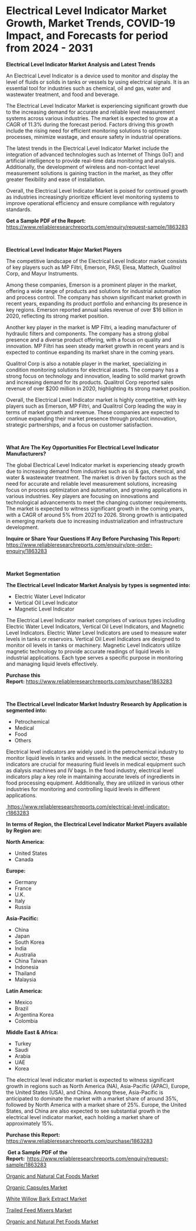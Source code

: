 <p><h1>Electrical Level Indicator Market Growth, Market Trends, COVID-19 Impact, and Forecasts for period from 2024 - 2031</h1></p><p><strong>Electrical Level Indicator Market Analysis and Latest Trends</strong></p>
<p><p>An Electrical Level Indicator is a device used to monitor and display the level of fluids or solids in tanks or vessels by using electrical signals. It is an essential tool for industries such as chemical, oil and gas, water and wastewater treatment, and food and beverage.</p><p>The Electrical Level Indicator Market is experiencing significant growth due to the increasing demand for accurate and reliable level measurement systems across various industries. The market is expected to grow at a CAGR of 11.3% during the forecast period. Factors driving this growth include the rising need for efficient monitoring solutions to optimize processes, minimize wastage, and ensure safety in industrial operations.</p><p>The latest trends in the Electrical Level Indicator Market include the integration of advanced technologies such as Internet of Things (IoT) and artificial intelligence to provide real-time data monitoring and analysis. Additionally, the development of wireless and non-contact level measurement solutions is gaining traction in the market, as they offer greater flexibility and ease of installation.</p><p>Overall, the Electrical Level Indicator Market is poised for continued growth as industries increasingly prioritize efficient level monitoring systems to improve operational efficiency and ensure compliance with regulatory standards.</p></p>
<p><strong>Get a Sample PDF of the Report:&nbsp;</strong> <a href="https://www.reliableresearchreports.com/enquiry/request-sample/1863283">https://www.reliableresearchreports.com/enquiry/request-sample/1863283</a></p>
<p>&nbsp;</p>
<p><strong>Electrical Level Indicator Major Market Players</strong></p>
<p><p>The competitive landscape of the Electrical Level Indicator market consists of key players such as MP Filtri, Emerson, PASI, Elesa, Mattech, Qualitrol Corp, and Mayur Instruments. </p><p>Among these companies, Emerson is a prominent player in the market, offering a wide range of products and solutions for industrial automation and process control. The company has shown significant market growth in recent years, expanding its product portfolio and enhancing its presence in key regions. Emerson reported annual sales revenue of over $16 billion in 2020, reflecting its strong market position.</p><p>Another key player in the market is MP Filtri, a leading manufacturer of hydraulic filters and components. The company has a strong global presence and a diverse product offering, with a focus on quality and innovation. MP Filtri has seen steady market growth in recent years and is expected to continue expanding its market share in the coming years.</p><p>Qualitrol Corp is also a notable player in the market, specializing in condition monitoring solutions for electrical assets. The company has a strong focus on technology and innovation, leading to solid market growth and increasing demand for its products. Qualitrol Corp reported sales revenue of over $200 million in 2020, highlighting its strong market position.</p><p>Overall, the Electrical Level Indicator market is highly competitive, with key players such as Emerson, MP Filtri, and Qualitrol Corp leading the way in terms of market growth and revenue. These companies are expected to continue expanding their market presence through product innovation, strategic partnerships, and a focus on customer satisfaction.</p></p>
<p>&nbsp;</p>
<p><strong>What Are The Key Opportunities For Electrical Level Indicator Manufacturers?</strong></p>
<p><p>The global Electrical Level Indicator market is experiencing steady growth due to increasing demand from industries such as oil & gas, chemical, and water & wastewater treatment. The market is driven by factors such as the need for accurate and reliable level measurement solutions, increasing focus on process optimization and automation, and growing applications in various industries. Key players are focusing on innovations and technological advancements to meet the changing customer requirements. The market is expected to witness significant growth in the coming years, with a CAGR of around 5% from 2021 to 2026. Strong growth is anticipated in emerging markets due to increasing industrialization and infrastructure development.</p></p>
<p><strong>Inquire or Share Your Questions If Any Before Purchasing This Report:</strong> <a href="https://www.reliableresearchreports.com/enquiry/pre-order-enquiry/1863283">https://www.reliableresearchreports.com/enquiry/pre-order-enquiry/1863283</a></p>
<p>&nbsp;</p>
<p><strong>Market Segmentation</strong></p>
<p><strong>The Electrical Level Indicator Market Analysis by types is segmented into:</strong></p>
<p><ul><li>Electric Water Level Indicator</li><li>Vertical Oil Level Indicator</li><li>Magnetic Level Indicator</li></ul></p>
<p><p>The Electrical Level Indicator market comprises of various types including Electric Water Level Indicators, Vertical Oil Level Indicators, and Magnetic Level Indicators. Electric Water Level Indicators are used to measure water levels in tanks or reservoirs. Vertical Oil Level Indicators are designed to monitor oil levels in tanks or machinery. Magnetic Level Indicators utilize magnetic technology to provide accurate readings of liquid levels in industrial applications. Each type serves a specific purpose in monitoring and managing liquid levels effectively.</p></p>
<p><strong>Purchase this Report:&nbsp;</strong><a href="https://www.reliableresearchreports.com/purchase/1863283">https://www.reliableresearchreports.com/purchase/1863283</a></p>
<p>&nbsp;</p>
<p><strong>The Electrical Level Indicator Market Industry Research by Application is segmented into:</strong></p>
<p><ul><li>Petrochemical</li><li>Medical</li><li>Food</li><li>Others</li></ul></p>
<p><p>Electrical level indicators are widely used in the petrochemical industry to monitor liquid levels in tanks and vessels. In the medical sector, these indicators are crucial for measuring fluid levels in medical equipment such as dialysis machines and IV bags. In the food industry, electrical level indicators play a key role in maintaining accurate levels of ingredients in food processing equipment. Additionally, they are utilized in various other industries for monitoring and controlling liquid levels in different applications.</p></p>
<p><a href="https://www.reliableresearchreports.com/electrical-level-indicator-r1863283">&nbsp;https://www.reliableresearchreports.com/electrical-level-indicator-r1863283</a></p>
<p><strong>In terms of Region, the Electrical Level Indicator Market Players available by Region are:</strong></p>
<p>
    <p> <strong> North America: </strong>
        <ul>
            <li>United States</li>
            <li>Canada</li>
        </ul>
        </p> 
    <p> <strong> Europe: </strong>
        <ul>
            <li>Germany</li>
            <li>France</li>
            <li>U.K.</li>
            <li>Italy</li>
            <li>Russia</li>
        </ul>
        </p> 
    <p> <strong> Asia-Pacific: </strong>
        <ul>
            <li>China</li>
            <li>Japan</li>
            <li>South Korea</li>
            <li>India</li>
            <li>Australia</li>
            <li>China Taiwan</li>
            <li>Indonesia</li>
            <li>Thailand</li>
            <li>Malaysia</li>
        </ul>
        </p> 
    <p> <strong> Latin America: </strong>
        <ul>
            <li>Mexico</li>
            <li>Brazil</li>
            <li>Argentina Korea</li>
            <li>Colombia</li>
        </ul>
        </p> 
    <p> <strong> Middle East & Africa: </strong>
        <ul>
            <li>Turkey</li>
            <li>Saudi</li>
            <li>Arabia</li>
            <li>UAE</li>
            <li>Korea</li>
        </ul>
    </p>
    </p>
<p><p>The electrical level indicator market is expected to witness significant growth in regions such as North America (NA), Asia-Pacific (APAC), Europe, the United States (USA), and China. Among these, Asia-Pacific is anticipated to dominate the market with a market share of around 35%, followed by North America with a market share of 25%. Europe, the United States, and China are also expected to see substantial growth in the electrical level indicator market, each holding a market share of approximately 15%.</p></p>
<p><strong>Purchase this Report: </strong><a href="https://www.reliableresearchreports.com/purchase/1863283">https://www.reliableresearchreports.com/purchase/1863283</a></p>
<p>&nbsp;<strong>Get a Sample PDF of the Report:&nbsp;&nbsp;</strong><a href="https://www.reliableresearchreports.com/enquiry/request-sample/1863283">https://www.reliableresearchreports.com/enquiry/request-sample/1863283</a></p>
<p><strong></strong></p>
<p><p><a href="https://github.com/christianlarkinus/Market-Research-Report-List-1/blob/main/organic-and-natural-cat-foods-market.md">Organic and Natural Cat Foods Market</a></p><p><a href="https://www.linkedin.com/pulse/global-organic-capsules-market-status-2024-2031-forecast-7ixrc">Organic Capsules Market</a></p><p><a href="https://www.linkedin.com/pulse/white-willow-bark-extract-market-global-regional-analysis-bnvuc">White Willow Bark Extract Market</a></p><p><a href="https://issuu.com/reportprime-2/docs/trailed-feed-mixers-market-size-2030.pptx">Trailed Feed Mixers Market</a></p><p><a href="https://github.com/gracielawharris42024/Market-Research-Report-List-1/blob/main/organic-and-natural-pet-foods-market.md">Organic and Natural Pet Foods Market</a></p></p>